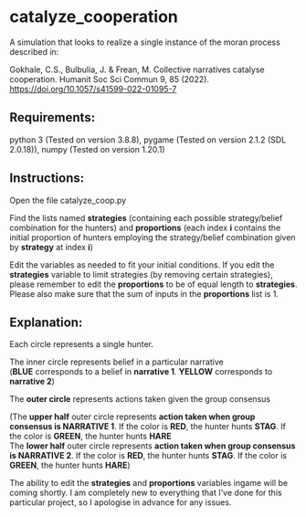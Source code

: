 # catalyze_cooperation
 A simulation that looks to realize a single instance of the moran process described in:
 
 Gokhale, C.S., Bulbulia, J. & Frean, M. Collective narratives catalyse cooperation. Humanit Soc Sci Commun 9, 85 (2022). https://doi.org/10.1057/s41599-022-01095-7
 
 
## Requirements:
python 3 (Tested on version 3.8.8), pygame (Tested on version 2.1.2 (SDL 2.0.18)), numpy (Tested on version 1.20.1)
 
## Instructions:

 Open the file catalyze_coop.py
 
 Find the lists named **strategies** (containing each possible strategy/belief combination for the hunters) and **proportions** (each index **i** contains the initial proportion of hunters employing the strategy/belief combination given by **strategy** at index **i**)
 
 Edit the variables as needed to fit your initial conditions. If you edit the **strategies** variable to limit strategies (by removing certain strategies), please remember to edit the **proportions** to be of equal length to **strategies**. Please also make sure that the sum of inputs in the **proportions** list is 1.

## Explanation:

 Each circle represents a single hunter.  

 The inner circle represents belief in a particular narrative  
 (**BLUE** corresponds to a belief in **narrative 1**. **YELLOW** corresponds to **narrative 2**)

 The **outer circle** represents actions taken given the group consensus
 
 (The **upper half** outer circle represents **action taken when group consensus is NARRATIVE 1**. If the color is **RED**, the hunter hunts **STAG**. If the color is **GREEN**, the hunter hunts **HARE**  
 The **lower half** outer circle represents **action taken when group consensus is NARRATIVE 2**. If the color is **RED**, the hunter hunts **STAG**. If the color is **GREEN**, the hunter hunts **HARE**)


 The ability to edit the **strategies** and **proportions** variables ingame will be coming shortly. I am completely new to everything that I've done for this particular project, so I apologise in advance for any issues.
